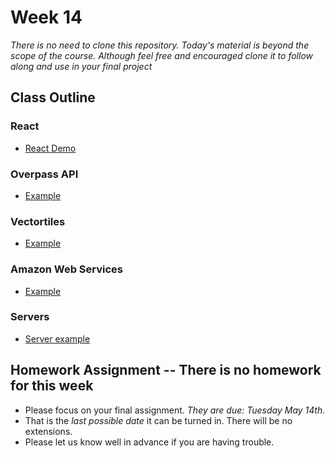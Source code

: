 # Week 14

*There is no need to clone this repository. Today's material is beyond the scope of the course. Although feel free and encouraged clone it to follow along and
use in your final project*


## Class Outline


### React

- [React Demo](https://github.com/ruanyf/react-demos)

### Overpass API

- [Example](/example/example1)

### Vectortiles

- [Example](/example/example2)

### Amazon Web Services

 - [Example](/example/example3)

### Servers

 - [Server example](https://github.com/MUSA611-CPLN692-spring2019/server-example)



## Homework Assignment -- There is no homework for this week
- Please focus on your final assignment. *They are due: Tuesday May 14th.*
- That is the *last possible date* it can be turned in. There will be no extensions.
- Please let us know well in advance if you are having trouble.
